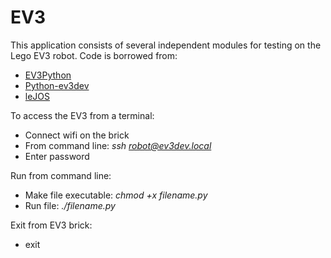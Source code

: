 # EV3

This application consists of several independent modules for testing on the Lego EV3 robot.  Code is borrowed from:

* [EV3Python](https://sites.google.com/site/ev3python/)
* [Python-ev3dev](https://python-ev3dev.readthedocs.io/en/stable/)
* [leJOS](https://lejos.sourceforge.io/forum/viewtopic.php?t=8258)
 
To access the EV3 from a terminal:
* Connect wifi on the brick
* From command line: *ssh robot@ev3dev.local*
* Enter password

Run from command line:
* Make file executable: *chmod +x filename.py*
* Run file: *./filename.py*

Exit from EV3 brick:
* exit
